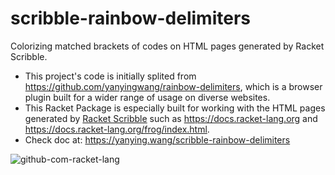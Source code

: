 scribble-rainbow-delimiters
===========================
Colorizing matched brackets of codes on HTML pages generated by Racket Scribble.

* This project's code is initially splited from https://github.com/yanyingwang/rainbow-delimiters, which is a browser plugin built for a wider range of usage on diverse websites.
* This Racket Package is especially built for working with the HTML pages generated by [Racket Scribble](https://docs.racket-lang.org/scribble/) such as <https://docs.racket-lang.org> and <https://docs.racket-lang.org/frog/index.html>.
* Check doc at: https://yanying.wang/scribble-rainbow-delimiters


![github-com-racket-lang](https://raw.githubusercontent.com/yanyingwang/scribble-rainbow-delimiters/master/screenshot/docs-racket-lang-org.gif)


